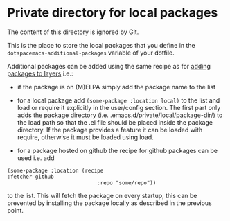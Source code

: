 # Private directory for local packages

The content of this directory is ignored by Git.

This is the place to store the local packages that you define in
the `dotspacemacs-additional-packages` variable of your dotfile.

Additional packages can be added using the same recipe as for [adding packages to layers](https://develop.spacemacs.org/doc/LAYERS.html#packagesel) i.e.:

- if the package is on (M)ELPA simply add the package name to the list

- for a local package add `(some-package :location local)` to the list and load or
  require it explicitly in the user/config section. The first part only adds the
  package directory (i.e. .emacs.d/private/local/package-dir/) to the load path
  so that the .el file should be placed inside the package directory. If the
  package provides a feature it can be loaded with require, otherwise it must be
  loaded using load.

- for a package hosted on github the recipe for github packages can be used i.e. add

```
(some-package :location (recipe
:fetcher github
                             :repo "some/repo"))
```

to the list. This will fetch the package on every startup, this can be
prevented by installing the package locally as described in the previous point.
